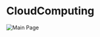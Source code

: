 # CloudComputing
![Main Page](https://user-images.githubusercontent.com/104865221/168485523-f0b9ef42-0f8e-4f89-8ec8-dc16f6c79ee6.png)
